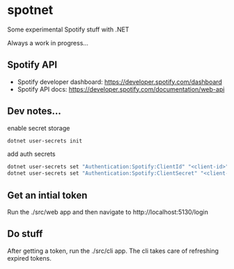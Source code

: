 # spotnet

Some experimental Spotify stuff with .NET

Always a work in progress...

## Spotify API

* Spotify developer dashboard: https://developer.spotify.com/dashboard
* Spotify API docs: https://developer.spotify.com/documentation/web-api

## Dev notes...

enable secret storage

```bash
dotnet user-secrets init
```

add auth secrets

```bash
dotnet user-secrets set "Authentication:Spotify:ClientId" "<client-id>"
dotnet user-secrets set "Authentication:Spotify:ClientSecret" "<client-secret>"
```

## Get an intial token

Run the ./src/web app and then navigate to http://localhost:5130/login

## Do stuff

After getting a token, run the ./src/cli app. The cli takes care of refreshing expired tokens.